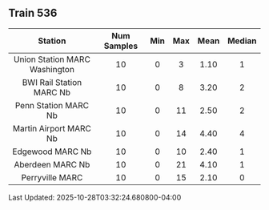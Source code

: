 ## Train 536

| Station | Num Samples | Min | Max | Mean | Median |
| :-----: | :---------: | :-: | :-: | :--: | :----: |
| Union Station MARC Washington | 10 | 0 | 3 | 1.10 | 1 |
| BWI Rail Station MARC Nb | 10 | 0 | 8 | 3.20 | 2 |
| Penn Station MARC Nb | 10 | 0 | 11 | 2.50 | 2 |
| Martin Airport MARC Nb | 10 | 0 | 14 | 4.40 | 4 |
| Edgewood MARC Nb | 10 | 0 | 10 | 2.40 | 1 |
| Aberdeen MARC Nb | 10 | 0 | 21 | 4.10 | 1 |
| Perryville MARC | 10 | 0 | 15 | 2.10 | 0 |


Last Updated: 2025-10-28T03:32:24.680800-04:00